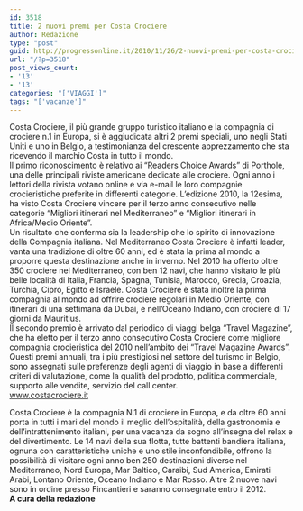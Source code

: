 ```yaml
---
id: 3518
title: 2 nuovi premi per Costa Crociere
author: Redazione
type: "post"
guid: http://progressonline.it/2010/11/26/2-nuovi-premi-per-costa-crociere/
url: "/?p=3518"
post_views_count:
- '13'
- '13'
categories: "['VIAGGI']"
tags: "['vacanze']"
---
```


Costa Crociere, il più grande gruppo turistico italiano e la compagnia di crociere n.1 in Europa, si è aggiudicata altri 2 premi speciali, uno negli Stati Uniti e uno in Belgio, a testimonianza del crescente apprezzamento che sta ricevendo il marchio Costa in tutto il mondo.   
Il primo riconoscimento è relativo ai “Readers Choice Awards” di Porthole, una delle principali riviste americane dedicate alle crociere. Ogni anno i lettori della rivista votano online e via e-mail le loro compagnie crocieristiche preferite in differenti categorie. L’edizione 2010, la 12esima, ha visto Costa Crociere vincere per il terzo anno consecutivo nelle categorie “Migliori itinerari nel Mediterraneo” e “Migliori itinerari in Africa/Medio Oriente”.  
Un risultato che conferma sia la leadership che lo spirito di innovazione della Compagnia italiana. Nel Mediterraneo Costa Crociere è infatti leader, vanta una tradizione di oltre 60 anni, ed è stata la prima al mondo a proporre questa destinazione anche in inverno. Nel 2010 ha offerto oltre 350 crociere nel Mediterraneo, con ben 12 navi, che hanno visitato le più belle località di Italia, Francia, Spagna, Tunisia, Marocco, Grecia, Croazia, Turchia, Cipro, Egitto e Israele. Costa Crociere è stata inoltre la prima compagnia al mondo ad offrire crociere regolari in Medio Oriente, con itinerari di una settimana da Dubai, e nell’Oceano Indiano, con crociere di 17 giorni da Mauritius.   
Il secondo premio è arrivato dal periodico di viaggi belga “Travel Magazine”, che ha eletto per il terzo anno consecutivo Costa Crociere come migliore compagnia crocieristica del 2010 nell’ambito dei “Travel Magazine Awards”. Questi premi annuali, tra i più prestigiosi nel settore del turismo in Belgio, sono assegnati sulle preferenze degli agenti di viaggio in base a differenti criteri di valutazione, come la qualità del prodotto, politica commerciale, supporto alle vendite, servizio del call center.  
www.costacrociere.it

Costa Crociere è la compagnia N.1 di crociere in Europa, e da oltre 60 anni porta in tutti i mari del mondo il meglio dell’ospitalità, della gastronomia e dell’intrattenimento italiani, per una vacanza da sogno all’insegna del relax e del divertimento. Le 14 navi della sua flotta, tutte battenti bandiera italiana, ognuna con caratteristiche uniche e uno stile inconfondibile, offrono la possibilità di visitare ogni anno ben 250 destinazioni diverse nel Mediterraneo, Nord Europa, Mar Baltico, Caraibi, Sud America, Emirati Arabi, Lontano Oriente, Oceano Indiano e Mar Rosso. Altre 2 nuove navi sono in ordine presso Fincantieri e saranno consegnate entro il 2012.   
 **A cura della redazione**
